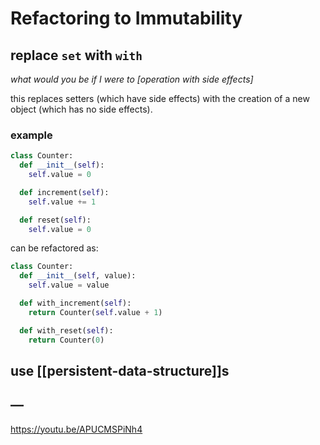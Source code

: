 # Refactoring to Immutability

## replace `set` with `with`

_what would you be if I were to [operation with side effects]_

this replaces setters (which have side effects) with the creation of a new object (which has no side effects).

### example

```Python
class Counter:
  def __init__(self):
    self.value = 0

  def increment(self):
    self.value += 1

  def reset(self):
    self.value = 0
```

can be refactored as:

```Python
class Counter:
  def __init__(self, value):
    self.value = value

  def with_increment(self):
    return Counter(self.value + 1)

  def with_reset(self):
    return Counter(0)
```

## use [[persistent-data-structure]]s

## &mdash;

<https://youtu.be/APUCMSPiNh4>
